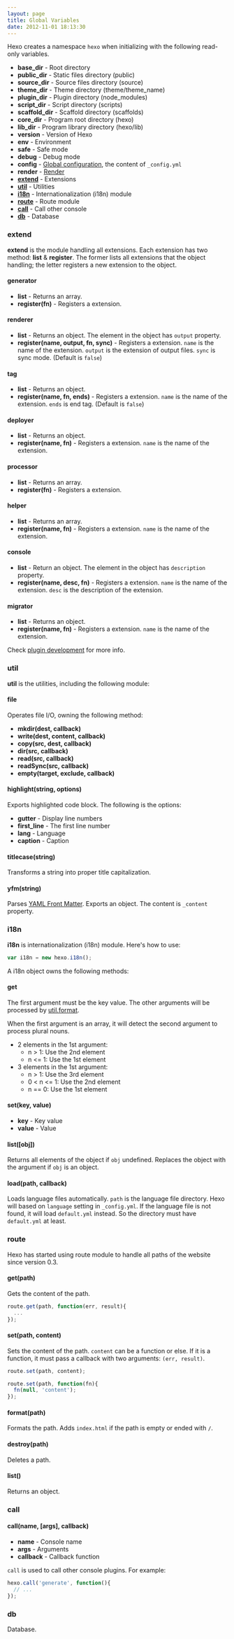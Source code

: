 ```yaml
---
layout: page
title: Global Variables
date: 2012-11-01 18:13:30
---
```


Hexo creates a namespace `hexo` when initializing with the following read-only variables.

- **base_dir** - Root directory
- **public_dir** - Static files directory (public)
- **source_dir** - Source files directory (source)
- **theme_dir** - Theme directory (theme/theme_name)
- **plugin_dir** - Plugin directory (node_modules)
- **script_dir** - Script directory (scripts)
- **scaffold_dir** - Scaffold directory (scaffolds)
- **core_dir** - Program root directory (hexo)
- **lib_dir** - Program library directory (hexo/lib)
- **version** - Version of Hexo
- **env** - Environment
- **safe** - Safe mode
- **debug** - Debug mode
- **config** - [Global configuration][1], the content of `_config.yml`
- **render** - [Render][5]
- **[extend](#extend)** - Extensions
- **[util](#util)** - Utilities
- **[i18n](#i18n)** - Internationalization (i18n) module
- **[route](#route)** - Route module
- **[call](#call)** - Call other console
- **[db](#db)** - Database

<a name="extend"></a>
### extend

**extend** is the module handling all extensions. Each extension has two method: **list** & **register**. The former lists all extensions that the object handling; the letter registers a new extension to the object.

#### generator

- **list** - Returns an array.
- **register(fn)** - Registers a extension.

#### renderer

- **list** - Returns an object. The element in the object has `output` property.
- **register(name, output, fn, sync)** - Registers a extension. `name` is the name of the extension. `output` is the extension of output files. `sync` is sync mode. (Default is `false`)

#### tag

- **list** - Returns an object.
- **register(name, fn, ends)** - Registers a extension. `name` is the name of the extension. `ends` is end tag. (Default is `false`)

#### deployer

- **list** - Returns an object.
- **register(name, fn)** - Registers a extension. `name` is the name of the extension.

#### processor

- **list** - Returns an array.
- **register(fn)** - Registers a extension.

#### helper

- **list** - Returns an array.
- **register(name, fn)** - Registers a extension. `name` is the name of the extension.

#### console

- **list** - Return an object. The element in the object has `description` property.
- **register(name, desc, fn)** - Registers a extension. `name` is the name of the extension. `desc` is the description of the extension.

#### migrator

- **list** - Returns an object.
- **register(name, fn)** - Registers a extension. `name` is the name of the extension.

Check [plugin development][2] for more info.

<a name="util"></a>
### util

**util** is the utilities, including the following module:

#### file

Operates file I/O, owning the following method:

- **mkdir(dest, callback)**
- **write(dest, content, callback)**
- **copy(src, dest, callback)**
- **dir(src, callback)**
- **read(src, callback)**
- **readSync(src, callback)**
- **empty(target, exclude, callback)**

#### highlight(string, options)

Exports highlighted code block. The following is the options:

- **gutter** - Display line numbers
- **first_line** - The first line number
- **lang** - Language
- **caption** - Caption

#### titlecase(string)

Transforms a string into proper title capitalization.

#### yfm(string)

Parses [YAML Front Matter][3]. Exports an object. The content is `_content` property.

<a name="i18n"></a>
### i18n

**i18n** is internationalization (i18n) module. Here's how to use:

``` js
var i18n = new hexo.i18n();
```

A i18n object owns the following methods:

#### get

The first argument must be the key value. The other arguments will be processed by [util.format][4].

When the first argument is an array, it will detect the second argument to process plural nouns.

- 2 elements in the 1st argument:
  - n > 1: Use the 2nd element
  - n <= 1: Use the 1st element
- 3 elements in the 1st argument:
  - n > 1: Use the 3rd element
  - 0 < n <= 1: Use the 2nd element
  - n == 0: Use the 1st element

#### set(key, value)

- **key** - Key value
- **value** - Value

#### list([obj])

Returns all elements of the object if `obj` undefined. Replaces the object with the argument if `obj` is an object.

#### load(path, callback)

Loads language files automatically. `path` is the language file directory. Hexo will based on `language` setting in `_config.yml`. If the language file is not found, it will load `default.yml` instead. So the directory must have `default.yml` at least.

<a name="route"></a>
### route

Hexo has started using route module to handle all paths of the website since version 0.3.

#### get(path)

Gets the content of the path.

``` js
route.get(path, function(err, result){
  ...
});
```

#### set(path, content)

Sets the content of the path. `content` can be a function or else. If it is a function, it must pass a callback with two arguments: `(err, result)`.

``` js
route.set(path, content);

route.set(path, function(fn){
  fn(null, 'content');
});
```

#### format(path)

Formats the path. Adds `index.html` if the path is empty or ended with `/`.

#### destroy(path)

Deletes a path.

#### list()

Returns an object.

<a name="call"></a>
### call

#### call(name, [args], callback)

- **name** - Console name
- **args** - Arguments
- **callback** - Callback function

`call` is used to call other console plugins. For example:

``` js
hexo.call('generate', function(){
  // ...
});
```

<a name="db"></a>
### db

Database.

[1]: configure.html
[2]: plugin-development.html
[3]: https://github.com/mojombo/jekyll/wiki/YAML-Front-Matter
[4]: http://nodejs.org/api/util.html#util_util_format_format
[5]: render.html
